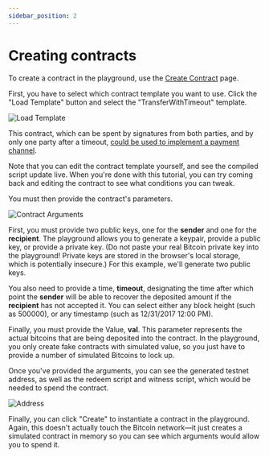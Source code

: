 ```yaml
---
sidebar_position: 2
---
```

# Creating contracts

To create a contract in the playground, use the [Create Contract](https://ionio-lang.org/bitcoin/create) page.

First, you have to select which contract template you want to use. Click the "Load Template" button and select the "TransferWithTimeout" template.

![Load Template](/img/docs/LoadTemplate.png)

This contract, which can be spent by signatures from both parties, and by only one party after a timeout, [could be used to implement a payment channel](/language/ExampleContracts.md#transferwithtimeout).

Note that you can edit the contract template yourself, and see the compiled script update live. When you're done with this tutorial, you can try coming back and editing the contract to see what conditions you can tweak.

You must then provide the contract's parameters.

![Contract Arguments](/img/docs/ContractArguments.png)

First, you must provide two public keys, one for the **sender** and one for the **recipient**. The playground allows you to generate a keypair, provide a public key, or provide a private key. (Do not paste your real Bitcoin private key into the playground! Private keys are stored in the browser's local storage, which is potentially insecure.) For this example, we'll generate two public keys.

You also need to provide a time, **timeout**, designating the time after which point the **sender** will be able to recover the deposited amount if the **recipient** has not accepted it. You can select either any block height (such as 500000), or any timestamp (such as 12/31/2017 12:00 PM).

Finally, you must provide the Value, **val**. This parameter represents the actual bitcoins that are being deposited into the contract. In the playground, you only create fake contracts with simulated value, so you just have to provide a number of simulated Bitcoins to lock up.

Once you've provided the arguments, you can see the generated testnet address, as well as the redeem script and witness script, which would be needed to spend the contract.

![Address](/img/docs/Address.png)

Finally, you can click "Create" to instantiate a contract in the playground. Again, this doesn't actually touch the Bitcoin network—it just creates a simulated contract in memory so you can see which arguments would allow you to spend it.